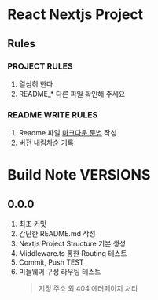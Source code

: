 # React Nextjs Project
## Rules
### PROJECT RULES
1. 열심히 한다
2. README_* 다른 파일 확인해 주세요

### README WRITE RULES
1. Readme 파일 [마크다운 문법](https://ko.wikipedia.org/wiki/마크다운) 작성
2. 버전 내림차순 기록


# Build Note VERSIONS
## 0.0.0
1. 최초 커밋
2. 간단한 README.md 작성
3. Nextjs Project Structure 기본 생성
4. Middleware.ts 통한 Routing 테스트
5. Commit, Push TEST
6. 미들웨어 구성 라우팅 테스트
   > 지정 주소 외 404 에러페이지 처리